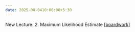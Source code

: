 ```yaml
---
date: 2025-08-0410:00:00+5:30
---
```

New Lecture: 2. Maximum Likelihood Estimate [[boardwork](/AIL7024-2501/_images/slides/2_boardwork.pdf)]
